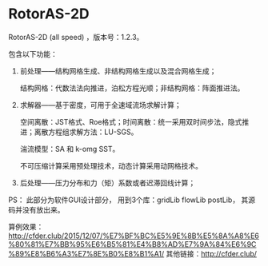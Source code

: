 # RotorAS-2D

RotorAS-2D (all speed) ，版本号：1.2.3。

包含以下功能：

1. 前处理——结构网格生成、非结构网格生成以及混合网格生成；

   结构网格：代数法法向推进，泊松方程光顺；非结构网格：阵面推进法。

2. 求解器——基于密度，可用于全速域流场求解计算；

   空间离散：JST格式、Roe格式；时间离散：统一采用双时间步法，隐式推进；离散方程组求解方法：LU-SGS。

   湍流模型：SA 和 k-omg SST。

   不可压缩计算采用预处理技术，动态计算采用动网格技术。

3. 后处理——压力分布和力（矩）系数或者迟滞回线计算；

PS： 此部分为软件GUI设计部分， 用到3个库：gridLib  flowLib  postLib，
     其源码并没有放出来。
     
算例效果： http://cfder.club/2015/12/07/%E7%BF%BC%E5%9E%8B%E5%8A%A8%E6%80%81%E7%BB%95%E6%B5%81%E4%B8%AD%E7%9A%84%E6%9C%89%E8%B6%A3%E7%8E%B0%E8%B1%A1/
其他链接：http://cfder.club/
